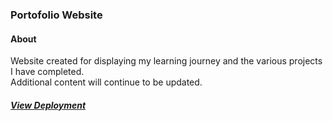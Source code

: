 ### Portofolio Website
#### About

Website created for displaying my learning journey and the various projects I have completed.<br/>
Additional content will continue to be updated.<br/>

##### <a href="https://portfolio-phi-umber.vercel.app/">View Deployment</a>
